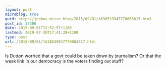 ```yaml
---
layout: post
microblog: true
guid: http://joshua.micro.blog/2015/09/01/t638529947770863617.html
post_id: 37306
date: 2015-09-01T12:52:57+1100
lastmod: 2019-07-30T17:41:28+1100
type: post
url: /2015/09/01/t638529947770863617.html
---
```

Is Dutton worried that a govt could be taken down by journalism? Or that the weak link in our democracy is the voters finding out stuff?
